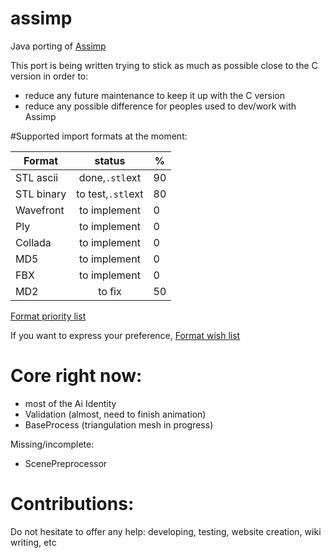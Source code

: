 # assimp

Java porting of [Assimp](https://github.com/assimp/assimp)

This port is being written trying to stick as much as possible close to the C version in order to:

- reduce any future maintenance to keep it up with the C version
- reduce any possible difference for peoples used to dev/work with Assimp

#Supported import formats at the moment:

| Format        | status          | %   |
| ------------- |:---------------:|-----|
| STL ascii     | done,`.stl`ext  | 90  |
| STL binary    | to test,`.stl`ext| 80  |
| Wavefront     | to implement    | 0  |
| Ply           | to implement    | 0  |
| Collada       | to implement    | 0  |
| MD5           | to implement    | 0  |
| FBX           | to implement    | 0  |
| MD2           | to fix          | 50  |


[Format priority list](https://github.com/java-graphics/assimp/wiki/Priority-list-of-file-formats)

If you want to express your preference, [Format wish list](https://github.com/java-graphics/assimp/wiki/wish-list)

# Core right now:

- most of the Ai Identity
- Validation (almost, need to finish animation)
- BaseProcess (triangulation mesh in progress)

Missing/incomplete:
- ScenePreprocessor


# Contributions:

Do not hesitate to offer any help: developing, testing, website creation, wiki writing, etc
